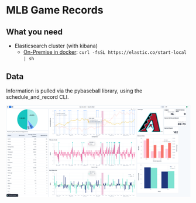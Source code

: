 # MLB Game Records

## What you need

- Elasticsearch cluster (with kibana)
  - [On-Premise in docker](https://www.elastic.co/docs/solutions/search/run-elasticsearch-locally): `curl -fsSL https://elastic.co/start-local | sh`

## Data

Information is pulled via the pybaseball library, using the schedule_and_record CLI.

![Preview of MLB Game Records Dashboard](mlb_game_records.png)
